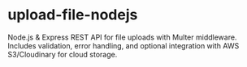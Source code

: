 # upload-file-nodejs
Node.js &amp; Express REST API for file uploads with Multer middleware. Includes validation, error handling, and optional integration with AWS S3/Cloudinary for cloud storage.
